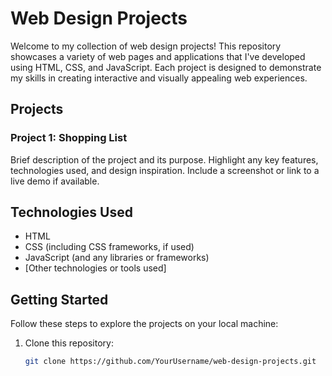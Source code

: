 # Web Design Projects

Welcome to my collection of web design projects! This repository showcases a variety of web pages and applications that I've developed using HTML, CSS, and JavaScript. Each project is designed to demonstrate my skills in creating interactive and visually appealing web experiences.

## Projects

### Project 1: Shopping List

Brief description of the project and its purpose. Highlight any key features, technologies used, and design inspiration. Include a screenshot or link to a live demo if available.

<!--### Project 0: [Project Name]-->
<!--Brief description of the project and its purpose. Highlight any key features, technologies used, and design inspiration. Include a screenshot or link to a live demo if available.-->

## Technologies Used

- HTML
- CSS (including CSS frameworks, if used)
- JavaScript (and any libraries or frameworks)
- [Other technologies or tools used]

## Getting Started

Follow these steps to explore the projects on your local machine:

1. Clone this repository:

   ```bash
   git clone https://github.com/YourUsername/web-design-projects.git
